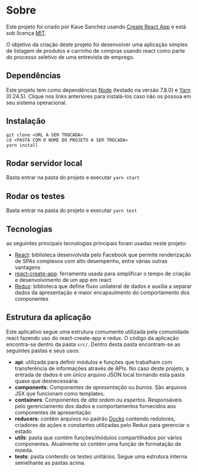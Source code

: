 # Sobre

Este projeto foi criado por Kaue Sanchez usando [Create React App](https://github.com/facebookincubator/create-react-app) e está sob licença [MIT](https://en.wikipedia.org/wiki/MIT_License).

O objetivo da criação deste projeto foi desenvolver uma aplicação simples de listagem de produtos e carrinho de compras usando react como parte do processo seletivo de uma entrevista de emprego.

## Dependências

Este projeto tem como dependências [Node](https://nodejs.org/en/download/package-manager/) (testado na versão 7.8.0) e [Yarn](https://yarnpkg.com/lang/en/docs/install/) (0.24.5). Clique nos links anteriores para instalá-los caso não os possua em seu sistema operacional.

## Instalação

```
git clone <URL A SER TROCADA>
cd <PASTA COM O NOME DO PROJETO A SER TROCADA>
yarn install
```

## Rodar servidor local

Basta entrar na pasta do projeto e executar `yarn start`

## Rodar os testes

Basta entrar na pasta do projeto e executar `yarn test`

## Tecnologias

as seguintes principais tecnologias principais foram usadas neste projeto:

- [React](https://facebook.github.io/react/): biblioteca desenvolvida pelo Facebook que permite renderização de SPAs complexos com alto desempenho, entre várias outras vantagens
- [react-create-app](https://github.com/facebookincubator/create-react-app): ferramenta usada para simplificar o tempo de criação e desenvolvimento de um app em react
- [Redux](http://redux.js.org/): biblioteca que define fluxo unilateral de dados e auxilia a separar dados da apresentação e maior encapsulmento do comportamento dos componentes

## Estrutura da aplicação

Este aplicativo segue uma estrutura comumente utilizada pela comunidade react fazendo uso do react-create-app e redux. O código da aplicação encontra-se dentro da pasta `src/`. Dentro desta pasta encontram-se as seguintes pastas e seus usos:
- **api**: utilizada para definir módulos e funções que trabalham com transferência de informações através de APIs. No caso deste projeto, a entrada de dados é um único arquivo JSON local tornando esta pasta quase que desnecessária.
- **components**: Componentes de *apresentação* ou *burros*. São arquivos JSX que funcionam como templates.
- **containers**: Componentes de *alta ordem* ou *espertos*. Responsáveis pelo gerenciamento dos dados e comportamentos fornecidos aos componentes de apresentação
- **reducers**: contém arquivos no padrão [Ducks](https://github.com/erikras/ducks-modular-redux) contendo redutores, criadores de ações e constantes utilizadas pelo Redux para gerenciar o estado
- **utils**: pasta que contém funções/módulos compartilhados por vários componentes. Atualmente só contém uma função de formatação de moeda.
- **tests**: pasta contendo os testes unitários. Segue uma estrutura interna semelhante as pastas acima.
